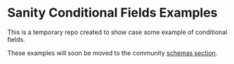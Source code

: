 # Sanity Conditional Fields Examples

This is a temporary repo created to show case some example of conditional fields.

These examples will soon be moved to the community [schemas section](https://www.sanity.io/schemas).
